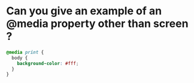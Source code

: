 # Can you give an example of an @media property other than screen ?

```css
@media print {
  body {
    background-color: #fff;
  }
}
```
